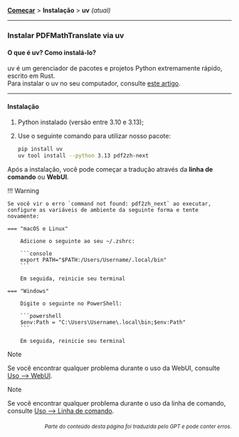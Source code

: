 [**Começar**](./getting-started.md) > **Instalação** > **uv** _(atual)_

---

### Instalar PDFMathTranslate via uv

#### O que é uv? Como instalá-lo?

uv é um gerenciador de pacotes e projetos Python extremamente rápido, escrito em Rust.
<br>
Para instalar o uv no seu computador, consulte [este artigo](https://docs.astral.sh/uv/getting-started/installation/).

---

#### Instalação

1. Python instalado (versão entre 3.10 e 3.13);

2. Use o seguinte comando para utilizar nosso pacote:

    ```bash
    pip install uv
    uv tool install --python 3.13 pdf2zh-next
    ```

Após a instalação, você pode começar a tradução através da **linha de comando** ou **WebUI**.

!!! Warning

    Se você vir o erro `command not found: pdf2zh_next` ao executar, configure as variáveis de ambiente da seguinte forma e tente novamente:

    === "macOS e Linux"

        Adicione o seguinte ao seu ~/.zshrc:

        ```console
        export PATH="$PATH:/Users/Username/.local/bin"
        ```

        Em seguida, reinicie seu terminal

    === "Windows"

        Digite o seguinte no PowerShell:

        ```powershell
        $env:Path = "C:\Users\Username\.local\bin;$env:Path"
        ```

        Em seguida, reinicie seu terminal

> [!NOTE]
> Se você encontrar qualquer problema durante o uso da WebUI, consulte [Uso --> WebUI](./USAGE_webui.md).

> [!NOTE]
> Se você encontrar qualquer problema durante o uso da linha de comando, consulte [Uso --> Linha de comando](./USAGE_commandline.md).

<div align="right"> 
<h6><small>Parte do conteúdo desta página foi traduzida pelo GPT e pode conter erros.</small></h6>